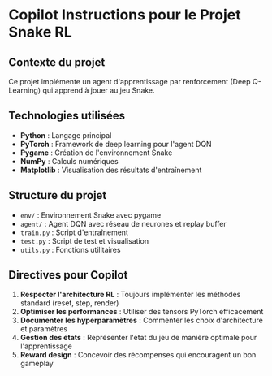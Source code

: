# Copilot Instructions pour le Projet Snake RL

<!-- Use this file to provide workspace-specific custom instructions to Copilot. For more details, visit https://code.visualstudio.com/docs/copilot/copilot-customization#_use-a-githubcopilotinstructionsmd-file -->

## Contexte du projet
Ce projet implémente un agent d'apprentissage par renforcement (Deep Q-Learning) qui apprend à jouer au jeu Snake.

## Technologies utilisées
- **Python** : Langage principal
- **PyTorch** : Framework de deep learning pour l'agent DQN
- **Pygame** : Création de l'environnement Snake
- **NumPy** : Calculs numériques
- **Matplotlib** : Visualisation des résultats d'entraînement

## Structure du projet
- `env/` : Environnement Snake avec pygame
- `agent/` : Agent DQN avec réseau de neurones et replay buffer
- `train.py` : Script d'entraînement
- `test.py` : Script de test et visualisation
- `utils.py` : Fonctions utilitaires

## Directives pour Copilot
1. **Respecter l'architecture RL** : Toujours implémenter les méthodes standard (reset, step, render)
2. **Optimiser les performances** : Utiliser des tensors PyTorch efficacement
3. **Documenter les hyperparamètres** : Commenter les choix d'architecture et paramètres
4. **Gestion des états** : Représenter l'état du jeu de manière optimale pour l'apprentissage
5. **Reward design** : Concevoir des récompenses qui encouragent un bon gameplay
